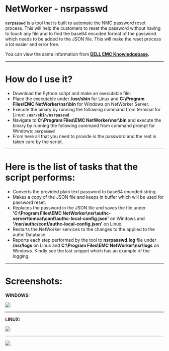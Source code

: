 # NetWorker - nsrpasswd
**`nsrpasswd`** is a tool that is built to automate the NMC password reset process. This will help the customers to reset the password without having to touch any file and to find the base64 encoded format of the password which needs to be added to the JSON file. This will make the reset process a lot easier and error free.

You can view the same information from **[DELL EMC Knowledgebase](https://support.emc.com/kb/518882).**

---

# How do I use it?
* Download the Python script and make an executable file:
* Place the executable under **/usr/sbin** for Linux and **C:\Program Files\EMC NetWorker\nsr\bin** for Windows on NetWorker Server.
* Execute the binary by running the following command from terminal for Linux: **`/usr/sbin/nsrpasswd`**
* Navigate to **C:\Program Files\EMC NetWorker\nsr\bin** and execute the binary by running the following command from command prompt for Windows: 
**`nsrpasswd`**
* From here all that you need to provide is the password and the rest is taken care by the script.

---


# Here is the list of tasks that the script performs:

* Converts the provided plain text password to base64 encoded string.
* Makes a copy of the JSON file and keeps in buffer which will be used for password reset. 
* Replaces the password in the JSON file and saves the file under **'C:\Program Files\EMC NetWorker\nsr\authc-server\tomcat\conf\authc-local-config.json'** on Windows and **'/nsr/authc/conf/authc-local-config.json'** on Linux.
* Restarts the NetWorker services to the changes to the applied to the authc Database.
* Reports each step performed by the tool to **nsrpasswd.log** file under **/nsr/logs** on Linux and **C:\Program Files\EMC NetWorker\nsr\logs** on Windows. Kindly see the last snippet which has an example of the logging.


---

# Screenshots:

**WINDOWS:**

![](https://3.bp.blogspot.com/-z7oEfY7u_SY/W0C_y-h8ZrI/AAAAAAAAAdQ/0xavmT2txlAigmZklmsB7VpZ0HorswLiwCLcBGAs/s1600/nsrpasswd_windows.png)

---

**LINUX:**

![](https://2.bp.blogspot.com/-o0Vy9MXqFaY/W0DT8iiODRI/AAAAAAAAAds/69LLtO7Q68Mh4kuMDFKblSi2JlYz9zwFQCLcBGAs/s1600/nsrpasswd_Linux1.PNG)

---

![](https://1.bp.blogspot.com/-LB--jn9k8Uo/W0DT8pjm-_I/AAAAAAAAAdo/g7ECwelhWvgFFC_Yt5JysPDIM7VnE2ABACLcBGAs/s1600/nsrpasswd_Linux2.PNG)

